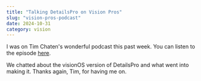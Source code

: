 ```yaml
---
title: "Talking DetailsPro on Vision Pros"
slug: "vision-pros-podcast"
date: 2024-10-31
category: vision
---
```


I was on Tim Chaten's wonderful podcast this past week. You can listen to the episode [here](https://podcasts.apple.com/us/podcast/vision-pros/id1691900104?i=1000674570340).

We chatted about the visionOS version of DetailsPro and what went into making it. Thanks again, Tim, for having me on.
